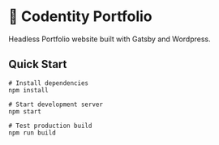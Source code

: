 # 🚀 Codentity Portfolio

Headless Portfolio website built with Gatsby and Wordpress. 

## Quick Start

  ```shell
  # Install dependencies
  npm install

  # Start development server
  npm start

  # Test production build
  npm run build
  ```
